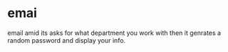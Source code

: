 # emai
email amid
 its asks for what department you work with then it genrates a random password and display your info.
